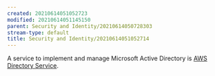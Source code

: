 ```yaml
---
created: 20210614051052723
modified: 20210614051145150
parent: Security and Identity/20210614050728303
stream-type: default
title: Security and Identity/20210614051052714
---
```

A service to implement and manage Microsoft Active Directory is <a href="#AWS%20Directory%20Service" class="tc-tiddlylink tc-tiddlylink-resolves">AWS Directory Service</a>.
